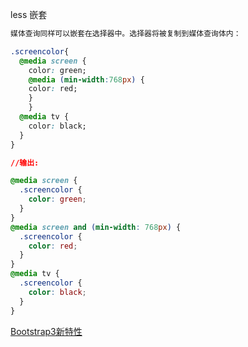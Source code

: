 less 嵌套

````css
媒体查询同样可以嵌套在选择器中。选择器将被复制到媒体查询体内：

.screencolor{
  @media screen {
    color: green;
    @media (min-width:768px) {
    color: red;
    }
    }
  @media tv {
    color: black;
  }
}

//输出:

@media screen {
  .screencolor {
    color: green;
  }
}
@media screen and (min-width: 768px) {
  .screencolor {
    color: red;
  }
}
@media tv {
  .screencolor {
    color: black;
  }
}
````
[Bootstrap3新特性](https://blog.getbootstrap.com/2013/08/19/bootstrap-3-released/)
